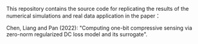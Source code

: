 This repository contains the source code for replicating the results of the numerical simulations and real data application in the paper：

Chen, Liang and Pan (2022): "Computing one-bit compressive sensing via zero-norm regularized DC loss model and its surrogate".
